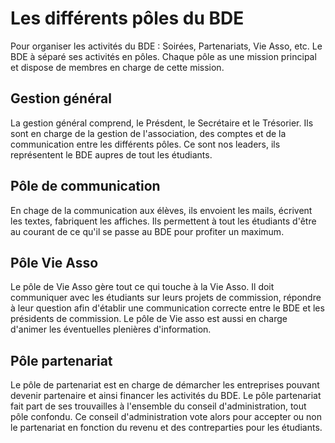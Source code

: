 # Les différents pôles du BDE

Pour organiser les activités du BDE : Soirées, Partenariats, Vie Asso, etc. Le BDE à séparé ses activités en pôles.
Chaque pôle as une mission principal et dispose de membres en charge de cette mission.

## Gestion général

La gestion général comprend, le Présdent, le Secrétaire et le Trésorier.
Ils sont en charge de la gestion de l'association, des comptes et de la communication entre les différents pôles.
Ce sont nos leaders, ils représentent le BDE aupres de tout les étudiants.

## Pôle de communication

En chage de la communication aux élèves, ils envoient les mails, écrivent les textes, fabriquent les affiches.
Ils permettent à tout les étudiants d'être au courant de ce qu'il se passe au BDE pour profiter un maximum.


## Pôle Vie Asso

Le pôle de Vie Asso gère tout ce qui touche à la Vie Asso.
Il doit communiquer avec les étudiants sur leurs projets de commission, répondre à leur question afin d'établir une communication correcte entre le BDE et les présidents de commission.
Le pôle de Vie asso est aussi en charge d'animer les éventuelles plenières d'information.

## Pôle partenariat

Le pôle de partenariat est en charge de démarcher les entreprises pouvant devenir partenaire et ainsi financer les activités du BDE.
Le pôle partenariat fait part de ses trouvailles à l'ensemble du conseil d'administration, tout pôle confondu.
Ce conseil d'administration vote alors pour accepter ou non le partenariat en fonction du revenu et des contreparties pour les étudiants.
